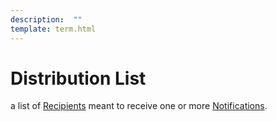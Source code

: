 ```yaml
---
description:  ""
template: term.html
---
```

# Distribution List

a list of [Recipients](recipient) meant to receive one or more [Notifications](notification).
